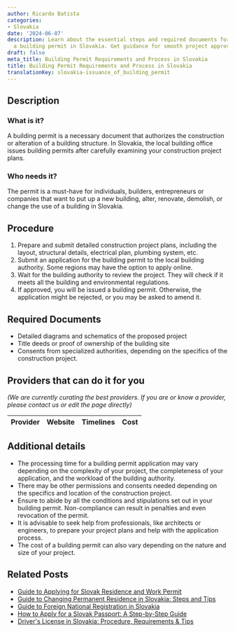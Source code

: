 ```yaml
---
author: Ricardo Batista
categories:
- Slovakia
date: '2024-06-07'
description: Learn about the essential steps and required documents for obtaining
  a building permit in Slovakia. Get guidance for smooth project approval.
draft: false
meta_title: Building Permit Requirements and Process in Slovakia
title: Building Permit Requirements and Process in Slovakia
translationKey: slovakia-issuance_of_building_permit
---
```


## Description
### What is it?
A building permit is a necessary document that authorizes the construction or alteration of a building structure. In Slovakia, the local building office issues building permits after carefully examining your construction project plans.

### Who needs it?
The permit is a must-have for individuals, builders, entrepreneurs or companies that want to put up a new building, alter, renovate, demolish, or change the use of a building in Slovakia.

## Procedure
1. Prepare and submit detailed construction project plans, including the layout, structural details, electrical plan, plumbing system, etc.
2. Submit an application for the building permit to the local building authority. Some regions may have the option to apply online.
3. Wait for the building authority to review the project. They will check if it meets all the building and environmental regulations.
4. If approved, you will be issued a building permit. Otherwise, the application might be rejected, or you may be asked to amend it.

## Required Documents
- Detailed diagrams and schematics of the proposed project
- Title deeds or proof of ownership of the building site
- Consents from specialized authorities, depending on the specifics of the construction project.

## Providers that can do it for you

_(We are currently curating the best providers. If you are or know a provider, please contact us or edit the page directly)_

| Provider        |     Website     |     Timelines    |       Cost      |
| --------------- | --------------- |  :-------------: | :-------------: |

## Additional details
- The processing time for a building permit application may vary depending on the complexity of your project, the completeness of your application, and the workload of the building authority.
- There may be other permissions and consents needed depending on the specifics and location of the construction project.
- Ensure to abide by all the conditions and stipulations set out in your building permit. Non-compliance can result in penalties and even revocation of the permit.
- It is advisable to seek help from professionals, like architects or engineers, to prepare your project plans and help with the application process.
- The cost of a building permit can also vary depending on the nature and size of your project.


## Related Posts

- [Guide to Applying for Slovak Residence and Work Permit](https://tramitit.com/guides/slovakia/application_for_residence_with_work_permit/)
- [Guide to Changing Permanent Residence in Slovakia: Steps and Tips](https://tramitit.com/guides/slovakia/change_of_permanent_residence/)
- [Guide to Foreign National Registration in Slovakia](https://tramitit.com/guides/slovakia/registration_of_a_foreign_national/)
- [How to Apply for a Slovak Passport: A Step-by-Step Guide](https://tramitit.com/guides/slovakia/issuance_of_passport/)
- [Driver's License in Slovakia: Procedure, Requirements & Tips](https://tramitit.com/guides/slovakia/issuance_of_drivers_license/)